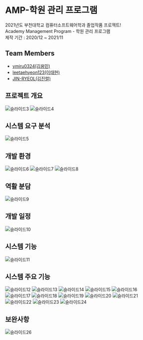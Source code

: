 # AMP-학원 관리 프로그램
2021년도 부천대학교 컴퓨터소프트웨어학과 졸업작품 프로젝트!   
Academy Management Program - 학원 관리 프로그램   
제작 기간 : 2020/12 ~ 2021/11 

## Team Members
* [ymiru0324(김용민)](https://github.com/ymiru0324)   
* [leetaehyeon123(이태현)](https://github.com/leetaehyeon123)   
* [JIN-RYEOL(김진렬)](https://github.com/JIN-RYEOL)   

## 프로젝트 개요
![슬라이드3](https://user-images.githubusercontent.com/81818730/144225663-5af602f9-5732-482c-ad68-d10c94c6cfeb.PNG)
![슬라이드4](https://user-images.githubusercontent.com/81818730/144225669-f7061b7a-2f66-49ef-a0b0-e3f492e8c0ef.PNG)

## 시스템 요구 분석
![슬라이드5](https://user-images.githubusercontent.com/81818730/144225671-01ebefdb-1b3d-46a5-8ade-ee0f85d2c341.PNG)

## 개발 환경
![슬라이드6](https://user-images.githubusercontent.com/81818730/144225677-ab1bafaf-b2f2-4085-af50-603b5c7fb00b.PNG)
![슬라이드7](https://user-images.githubusercontent.com/81818730/144225681-e8dc1cc0-690c-4fd6-ad27-d5cef2d9af44.PNG)
![슬라이드8](https://user-images.githubusercontent.com/81818730/144225685-42e5aa39-4ecc-4ea0-a423-29e301ab1484.PNG)

## 역활 분담
![슬라이드9](https://user-images.githubusercontent.com/81818730/144225686-bfa8a01c-5fb5-4dd0-b6b4-9319a1052193.PNG)

## 개발 일정
![슬라이드10](https://user-images.githubusercontent.com/81818730/144225688-55d416bd-53e9-4af9-a01b-17d8e38c3d4a.PNG)

## 시스템 기능
![슬라이드11](https://user-images.githubusercontent.com/81818730/144225690-d2db8b4b-b0e8-4b1f-997d-6cea5a10a417.PNG)

## 시스템 주요 기능   
![슬라이드12](https://user-images.githubusercontent.com/81818730/144225692-f5da3853-fd9d-4171-9fe2-0af747743b0c.PNG)
![슬라이드13](https://user-images.githubusercontent.com/81818730/144225694-fd331b50-8d34-495a-9199-f1b713c3f746.PNG)
![슬라이드14](https://user-images.githubusercontent.com/81818730/144225695-6273baca-5ec5-4e62-965f-df8cf7c3f72f.PNG)
![슬라이드15](https://user-images.githubusercontent.com/81818730/144225697-e6b5aa00-47c3-4ceb-a552-9492581e67d8.PNG)
![슬라이드16](https://user-images.githubusercontent.com/81818730/144225699-2a105cb4-92aa-480d-9add-e412b992fff9.PNG)
![슬라이드17](https://user-images.githubusercontent.com/81818730/144225701-cf465588-3e02-4899-8a55-3117acf1368c.PNG)
![슬라이드18](https://user-images.githubusercontent.com/81818730/144225703-33c0172c-3704-4deb-87bb-93a10987a699.PNG)
![슬라이드19](https://user-images.githubusercontent.com/81818730/144225707-33512198-b7b1-4e2a-b805-b47522144dd7.PNG)
![슬라이드20](https://user-images.githubusercontent.com/81818730/144225708-45d48e0b-b945-4f4b-a58e-f1bc414334b0.PNG)
![슬라이드21](https://user-images.githubusercontent.com/81818730/144225711-e6291d24-fa40-4143-93b8-fc222863f7de.PNG)
![슬라이드22](https://user-images.githubusercontent.com/81818730/144225714-c896586e-cff9-4d2c-a88b-83066c985356.PNG)
![슬라이드23](https://user-images.githubusercontent.com/81818730/144225716-3ca26009-477d-480d-acf1-ba3aabec031c.PNG)
![슬라이드24](https://user-images.githubusercontent.com/81818730/144225719-c9755ebd-0323-4738-b611-23240836eeb9.PNG)

## 보완사항
![슬라이드26](https://user-images.githubusercontent.com/81818730/144225723-bf689b04-cbd8-4c3a-98e5-18678e044255.PNG)

